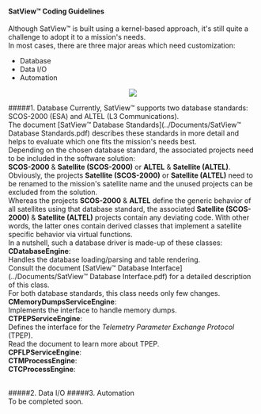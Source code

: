 #### SatView™ Coding Guidelines<br />
Although SatView™ is built using a kernel-based approach, it's still quite a challenge to adopt it to a mission's needs.<br />
In most cases, there are three major areas which need customization:
- Database
- Data I/O
- Automation<br />
<p align="center">
  <img src="../Images/SatView™%20Interfaces.png" />
</p>

#####1. Database
Currently, SatView™ supports two database standards: SCOS-2000 (ESA) and ALTEL (L3 Communications).<br />
The document [SatView™ Database Standards](../Documents/SatView™ Database Standards.pdf) describes these standards in more detail and helps to evaluate which one fits the mission's needs best.<br />
Depending on the chosen database standard, the associated projects need to be included in the software solution:<br />
**SCOS-2000** & **Satellite (SCOS-2000)** or **ALTEL** & **Satellite (ALTEL)**.
Obviously, the projects **Satellite (SCOS-2000)** or **Satellite (ALTEL)** need to be renamed to the mission's satellite name and the unused projects can be excluded from the solution.<br />
Whereas the projects **SCOS-2000** & **ALTEL** define the generic behavior of all satellites using that database standard, the associated **Satellite (SCOS-2000)** & **Satellite (ALTEL)** projects contain any deviating code. With other words, the latter ones contain derived classes that implement a satellite specific behavior via virtual functions.<br />
In a nutshell, such a database driver is made-up of these classes:<br />
**CDatabaseEngine**:<br />
Handles the database loading/parsing and table rendering.<br />
Consult the document [SatView™ Database Interface](../Documents/SatView™ Database Interface.pdf) for a detailed description of this class.<br />
For both database standards, this class needs only few changes.<br />
**CMemoryDumpsServiceEngine**:<br />
Implements the interface to handle memory dumps.<br />
**CTPEPServiceEngine**:<br />
Defines the interface for the *Telemetry Parameter Exchange Protocol* (TPEP).<br />
Read the document []() to learn more about TPEP.<br />
**CPFLPServiceEngine**:<br />
**CTMProcessEngine**:<br />
**CTCProcessEngine**:<br />


<br />  
#####2. Data I/O
#####3. Automation

<br />  
To be completed soon.
